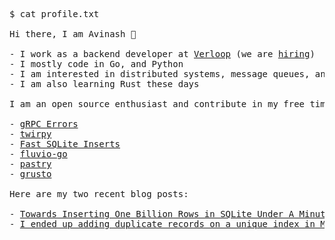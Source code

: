 <pre>
$ cat profile.txt

Hi there, I am Avinash 👋

- I work as a backend developer at <a href="https://github.com/verloop">Verloop</a> (we are <a href="https://verloop-team.freshteam.com/jobs">hiring</a>)
- I mostly code in Go, and Python
- I am interested in distributed systems, message queues, and messaging infrastructure in general
- I am also learning Rust these days

I am an open source enthusiast and contribute in my free time. Following projects are my current focus:

- <a href="https://github.com/avinassh/grpc-errors">gRPC Errors</a>
- <a href="https://github.com/verloop/twirpy">twirpy</a>
- <a href="https://github.com/avinassh/fast-sqlite3-inserts">Fast SQLite Inserts</a>
- <a href="https://github.com/avinassh/fluvio-go">fluvio-go</a>
- <a href="https://github.com/avinassh/pastry">pastry</a>
- <a href="https://github.com/avinassh/grusto">grusto</a>

Here are my two recent blog posts:

- <a href="https://avi.im/blag/2021/fast-sqlite-inserts/" rel="nofollow">Towards Inserting One Billion Rows in SQLite Under A Minute</a>
- <a href="https://avi.im/blag/2021/mongo-dupes-in-unique-index/" rel="nofollow">I ended up adding duplicate records on a unique index in MongoDB</a>
</pre>
